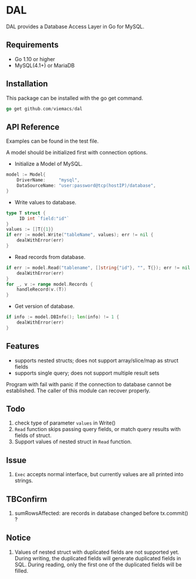 DAL
===

DAL provides a Database Access Layer in Go for MySQL.

## Requirements
- Go 1.10 or higher
- MySQL(4.1+) or MariaDB

## Installation
This package can be installed with the go get command.

``` go
go get github.com/viemacs/dal
```

## API Reference
Examples can be found in the test file.

A model should be initialized first with connection options.

- Initialize a Model of MySQL.

``` go
model := Model{
    DriverName:     "mysql",
    DataSourceName: "user:password@tcp(hostIP)/database",
}
```

- Write values to database.

``` go
type T struct {
     ID int `field:"id"`
}
values := []T{{1}}
if err := model.Write("tableName", values); err != nil {
	dealWithError(err)
}
```

- Read records from database.

``` go
if err := model.Read("tablename", []string{"id"}, "", T{}); err != nil {
	dealWithError(err)
}
for _, v := range model.Records {
    handleRecord(v.(T))
}
```

- Get version of database.

``` go
if info := model.DBInfo(); len(info) != 1 {
	dealWithError(err)
}
```

## Features
- supports nested structs; does not support array/slice/map as struct fields
- supports single query; does not support multiple result sets

Program with fail with panic if the connection to database cannot be established. The caller of this module can recover properly.

## Todo
1. check type of parameter `values` in Write()
2. `Read` function skips passing query fields, or match query results with fields of struct.
3. Support values of nested struct in `Read` function.

## Issue
1. `Exec` accepts normal interface, but currently values are all printed into strings.

## TBConfirm
1. sumRowsAffected: are records in database changed before tx.commit() ?

## Notice
1. Values of nested struct with duplicated fields are not supported yet.
   During writing, the duplicated fields will generate duplicated fields in SQL.
   During reading, only the first one of the duplicated fields will be filled.
